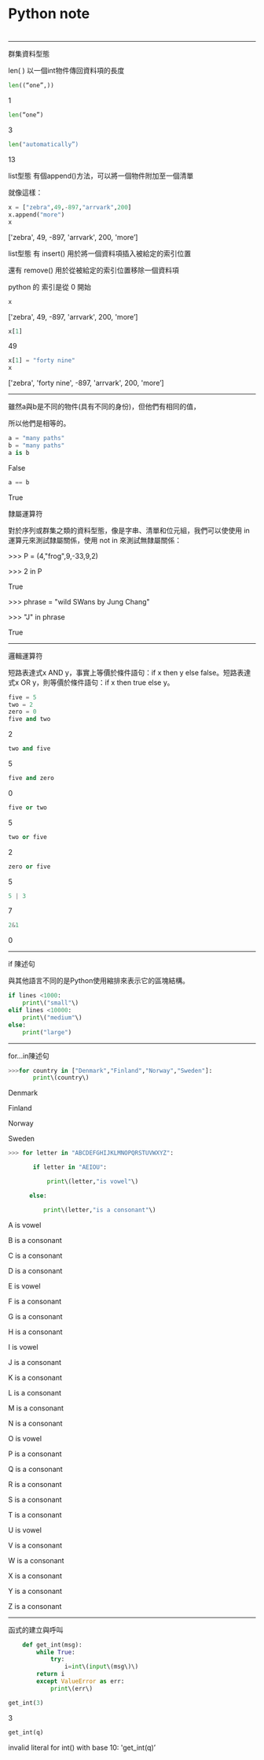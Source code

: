 # Python note

# 

---

群集資料型態

len\( \) 以一個int物件傳回資料項的長度

```python
len((“one”,))
```

1

```python
len(“one”)
```

3

```python
len("automatically”)
```

13

list型態 有個append\(\)方法，可以將一個物件附加至一個清單

就像這樣：

```python
x = ["zebra",49,-897,"arrvark",200]
x.append("more")
x
```

\['zebra', 49, -897, 'arrvark', 200, 'more’\]

list型態 有 insert\(\) 用於將一個資料項插入被給定的索引位置

還有 remove\(\) 用於從被給定的索引位置移除一個資料項

python 的 索引是從 0 開始

```python
x
```

\['zebra', 49, -897, 'arrvark', 200, 'more’\]

```python
x[1]
```

49

```python
x[1] = "forty nine"
x
```

\['zebra', 'forty nine', -897, 'arrvark', 200, 'more’\]

---

雖然a與b是不同的物件\(具有不同的身份\)，但他們有相同的值，

所以他們是相等的。

```python
a = "many paths"
b = "many paths"
a is b
```

False

```python
a == b
```

True

隸屬運算符

對於序列或群集之類的資料型態，像是字串、清單和位元組，我們可以使使用 in 運算元來測試隸屬關係，使用 not in 來測試無隸屬關係：

&gt;&gt;&gt; P = \(4,"frog",9,-33,9,2\)

&gt;&gt;&gt; 2 in P

True

&gt;&gt;&gt; phrase = "wild SWans by Jung Chang"

&gt;&gt;&gt; "J" in phrase

True

---

邏輯運算符

短路表達式x AND y，事實上等價於條件語句：if x then y else false。短路表達式x OR y，則等價於條件語句：if x then true else y。

```python
five = 5
two = 2
zero = 0
five and two
```

2

```python
two and five
```

5

```python
five and zero
```

0

```python
five or two
```

5

```python
two or five
```

2

```python
zero or five
```

5

```python
5 | 3
```

7

```python
2&1
```

0

---

if 陳述句

與其他語言不同的是Python使用縮排來表示它的區塊結構。

```py
if lines <1000:
    print\("small"\)
elif lines <10000:
    print\("medium"\)
else:
    print("large")
```

---

for...in陳述句

```py
>>>for country in ["Denmark","Finland","Norway","Sweden"]:
       print\(country\)
```

Denmark

Finland

Norway

Sweden

```py
>>> for letter in "ABCDEFGHIJKLMNOPQRSTUVWXYZ":    

       if letter in "AEIOU":

           print\(letter,"is vowel"\)

      else:

          print\(letter,"is a consonant"\)
```

A is vowel

B is a consonant

C is a consonant

D is a consonant

E is vowel

F is a consonant

G is a consonant

H is a consonant

I is vowel

J is a consonant

K is a consonant

L is a consonant

M is a consonant

N is a consonant

O is vowel

P is a consonant

Q is a consonant

R is a consonant

S is a consonant

T is a consonant

U is vowel

V is a consonant

W is a consonant

X is a consonant

Y is a consonant

Z is a consonant

---

函式的建立與呼叫

```py
    def get_int(msg):
        while True:
            try:
                i=int\(input\(msg\)\)
        return i
        except ValueError as err:
            print\(err\)
```

```python
get_int(3)
```

3

```python
get_int(q)
```

invalid literal for int\(\) with base 10: 'get\_int\(q\)’

